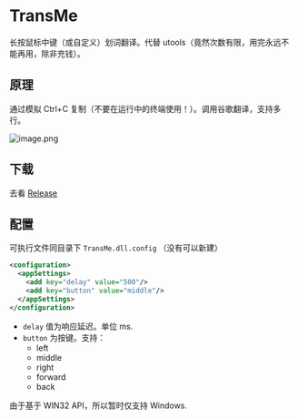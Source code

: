 # TransMe

长按鼠标中键（或自定义）划词翻译。代替 utools（竟然次数有限，用完永远不能再用，除非充钱）。

## 原理

通过模拟 Ctrl+C 复制（不要在运行中的终端使用！）。调用谷歌翻译，支持多行。

![image.png](https://ae03.alicdn.com/kf/He412da82d26e4da3adf49ea1f5eee7b85.png)

## 下载

去看 [Release](https://github.com/pluveto/TransMe/releases)

## 配置

可执行文件同目录下 `TransMe.dll.config` （没有可以新建）

```xml
<configuration>
  <appSettings>
    <add key="delay" value="500"/>
    <add key="button" value="middle"/>
  </appSettings>
</configuration>
```

+ `delay` 值为响应延迟。单位 ms.
+ `button` 为按键。支持：
  + left
  + middle
  + right
  + forward
  + back


由于基于 WIN32 API，所以暂时仅支持 Windows.
